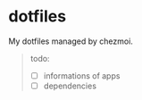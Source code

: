 # dotfiles

My dotfiles managed by chezmoi.

> todo:  
> - [ ] informations of apps
> - [ ] dependencies
